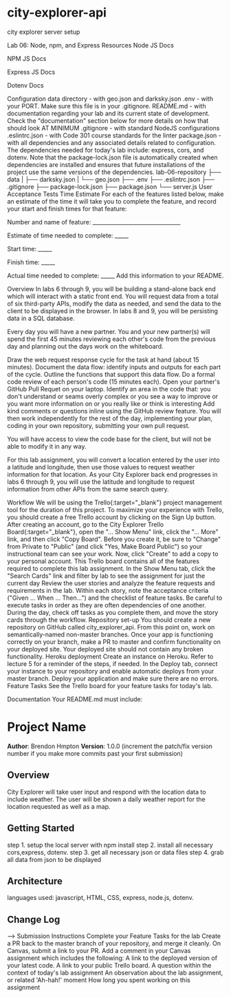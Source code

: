 # city-explorer-api
city explorer server setup

Lab 06: Node, npm, and Express
Resources
Node JS Docs

NPM JS Docs

Express JS Docs

Dotenv Docs

Configuration
data directory - with geo.json and darksky.json
.env - with your PORT. Make sure this file is in your .gitignore.
README.md - with documentation regarding your lab and its current state of development. Check the "documentation" section below for more details on how that should look AT MINIMUM
.gitignore - with standard NodeJS configurations
.eslintrc.json - with Code 301 course standards for the linter
package.json - with all dependencies and any associated details related to configuration. The dependencies needed for today's lab include: express, cors, and dotenv.
Note that the package-lock.json file is automatically created when dependencies are installed and ensures that future installations of the project use the same versions of the dependencies.
lab-06-repository
   ├── data
   |     ├── darksky.json
   |     └── geo.json
   ├── .env
   ├── .eslintrc.json
   ├── .gitignore
   ├── package-lock.json
   ├── package.json
   └── server.js
User Acceptance Tests
Time Estimate
For each of the features listed below, make an estimate of the time it will take you to complete the feature, and record your start and finish times for that feature:

Number and name of feature: ________________________________

Estimate of time needed to complete: _____

Start time: _____

Finish time: _____

Actual time needed to complete: _____
Add this information to your README.

Overview
In labs 6 through 9, you will be building a stand-alone back end which will interact with a static front end. You will request data from a total of six third-party APIs, modify the data as needed, and send the data to the client to be displayed in the browser. In labs 8 and 9, you will be persisting data in a SQL database.

Every day you will have a new partner. You and your new partner(s) will spend the first 45 minutes reviewing each other's code from the previous day and planning out the days work on the whiteboard.

Draw the web request response cycle for the task at hand (about 15 minutes).
Document the data flow: identify inputs and outputs for each part of the cycle.
Outline the functions that support this data flow.
Do a formal code review of each person's code (15 minutes each).
Open your partner's GitHub Pull Requet on your laptop.
Identify an area in the code that:
you don't understand
or seams overly complex
or you see a way to improve
or you want more information on
or you really like or think is interesting
Add kind comments or questions inline using the GitHub review feature.
You will then work independently for the rest of the day, implementing your plan, coding in your own repository, submitting your own pull request.

You will have access to view the code base for the client, but will not be able to modify it in any way.

For this lab assignment, you will convert a location entered by the user into a latitude and longitude, then use those values to request weather information for that location. As your City Explorer back end progresses in labs 6 through 9, you will use the latitude and longitude to request information from other APIs from the same search query.

Workflow
We will be using the Trello{:target="_blank"} project management tool for the duration of this project.
To maximize your experience with Trello, you should create a free Trello account by clicking on the Sign Up button.
After creating an account, go to the City Explorer Trello Board{:target="_blank"}, open the "... Show Menu" link, click the "... More" link, and then click "Copy Board". Before you create it, be sure to "Change" from Private to "Public" (and click "Yes, Make Board Public") so your instructional team can see your work. Now, click "Create" to add a copy to your personal account.
This Trello board contains all of the features required to complete this lab assignment.
In the Show Menu tab, click the "Search Cards" link and filter by lab to see the assignment for just the current day
Review the user stories and analyze the feature requests and requirements in the lab.
Within each story, note the acceptance criteria ("Given ... When ... Then...") and the checklist of feature tasks. Be careful to execute tasks in order as they are often dependencies of one another.
During the day, check off tasks as you complete them, and move the story cards through the workflow.
Repository set-up
You should create a new repository on GitHub called city_explorer_api.
From this point on, work on semantically-named non-master branches. Once your app is functioning correctly on your branch, make a PR to master and confirm functionality on your deployed site. Your deployed site should not contain any broken functionality.
Heroku deployment
Create an instance on Heroku. Refer to lecture 5 for a reminder of the steps, if needed.
In the Deploy tab, connect your instance to your repository and enable automatic deploys from your master branch. Deploy your application and make sure there are no errors.
Feature Tasks
See the Trello board for your feature tasks for today's lab.

Documentation
Your README.md must include:

# Project Name

**Author**: Brendon Hmpton
**Version**: 1.0.0 (increment the patch/fix version number if you make more commits past your first submission)

## Overview
<!-- Provide a high level overview of what this application is and why you are building it, beyond the fact that it's an assignment for this class. (i.e. What's your problem domain?) -->
City Explorer will take user input and respond with the location data to include weather. The user will be shown a daily weather report for the location requested as well as a map.

## Getting Started
<!-- What are the steps that a user must take in order to build this app on their own machine and get it running? -->
step 1. setup the local server with npm install
step 2. install all necessary cors,express, dotenv.
step 3. get all necessary json or data files
step 4. grab all data from json to be displayed

## Architecture
<!-- Provide a detailed description of the application design. What technologies (languages, libraries, etc) you're using, and any other relevant design information. -->
languages used: javascript, HTML, CSS, express, node.js, dotenv. 

## Change Log
<!-- Use this area to document the iterative changes made to your application as each feature is successfully implemented. Use time stamps. Here's an examples:
4/10/2020 9:32pm - Application is now fully functional
4/10/2020 8:32pm - Error func is working (505)
4/10/2020 7:32pm - Weather feature is complete
4/10/2020 6:32pm - location feature is complete
4/9/2020 9:32pm - deployement to heroku complete


01-01-2001 4:59pm - Application now has a fully-functional express server, with a GET route for the location resource.

## Credits and Collaborations

jin kim--from code 401 C# course helped with the error function, Chuck li villaboos helped fix my syntax errors and debug
<!-- Give credit (and a link) to other people or resources that helped you build this application. -->
-->
Submission Instructions
Complete your Feature Tasks for the lab
Create a PR back to the master branch of your repository, and merge it cleanly.
On Canvas, submit a link to your PR. Add a comment in your Canvas assignment which includes the following:
A link to the deployed version of your latest code.
A link to your public Trello board.
A question within the context of today's lab assignment
An observation about the lab assignment, or related 'Ah-hah!' moment
How long you spent working on this assignment
